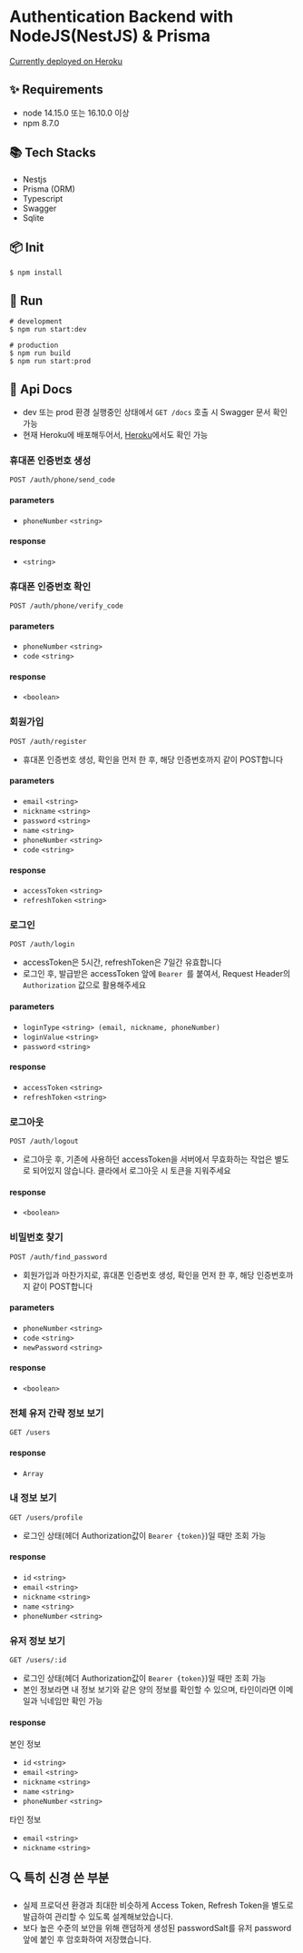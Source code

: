 # Authentication Backend with NodeJS(NestJS) & Prisma
[Currently deployed on Heroku](https://nestjs-prisma-auth-backend.herokuapp.com/docs)

## ✨ Requirements

- node 14.15.0 또는 16.10.0 이상
- npm 8.7.0

## 📚 Tech Stacks

- Nestjs
- Prisma (ORM)
- Typescript
- Swagger
- Sqlite

## 📦 Init

```shell
$ npm install
```

## 🔨 Run

```shell
# development
$ npm run start:dev

# production
$ npm run build
$ npm run start:prod
```

## 📝 Api Docs

- dev 또는 prod 환경 실행중인 상태에서 `GET /docs` 호출 시 Swagger 문서 확인 가능
- 현재 Heroku에 배포해두어서, [Heroku](https://nestjs-prisma-auth-backend.herokuapp.com/docs)에서도 확인 가능

### 휴대폰 인증번호 생성
`POST /auth/phone/send_code`

#### parameters
- `phoneNumber` `<string>`

#### response
- `<string>`

### 휴대폰 인증번호 확인
`POST /auth/phone/verify_code`

#### parameters
- `phoneNumber` `<string>`
- `code` `<string>`

#### response
- `<boolean>`

### 회원가입
`POST /auth/register`
- 휴대폰 인증번호 생성, 확인을 먼저 한 후, 해당 인증번호까지 같이 POST합니다

#### parameters
- `email` `<string>`
- `nickname` `<string>`
- `password` `<string>`
- `name` `<string>`
- `phoneNumber` `<string>`
- `code` `<string>`

#### response
- `accessToken` `<string>`
- `refreshToken` `<string>`

### 로그인
`POST /auth/login`
- accessToken은 5시간, refreshToken은 7일간 유효합니다
- 로그인 후, 발급받은 accessToken 앞에 `Bearer `를 붙여서, Request Header의 `Authorization` 값으로 활용해주세요

#### parameters
- `loginType` `<string> (email, nickname, phoneNumber)`
- `loginValue` `<string>`
- `password` `<string>`

#### response
- `accessToken` `<string>`
- `refreshToken` `<string>`

### 로그아웃
`POST /auth/logout`
- 로그아웃 후, 기존에 사용하던 accessToken을 서버에서 무효화하는 작업은 별도로 되어있지 않습니다. 클라에서 로그아웃 시 토큰을 지워주세요

#### response
- `<boolean>`

### 비밀번호 찾기
`POST /auth/find_password`
- 회원가입과 마찬가지로, 휴대폰 인증번호 생성, 확인을 먼저 한 후, 해당 인증번호까지 같이 POST합니다

#### parameters
- `phoneNumber` `<string>`
- `code` `<string>`
- `newPassword` `<string>`

#### response
- `<boolean>`

### 전체 유저 간략 정보 보기
`GET /users`

#### response
- `Array`

### 내 정보 보기
`GET /users/profile`
- 로그인 상태(헤더 Authorization값이 `Bearer {token}`)일 때만 조회 가능

#### response
- `id` `<string>`
- `email` `<string>`
- `nickname` `<string>`
- `name` `<string>`
- `phoneNumber` `<string>`

### 유저 정보 보기
`GET /users/:id`
- 로그인 상태(헤더 Authorization값이 `Bearer {token}`)일 때만 조회 가능
- 본인 정보라면 내 정보 보기와 같은 양의 정보를 확인할 수 있으며, 타인이라면 이메일과 닉네임만 확인 가능

#### response
본인 정보
- `id` `<string>`
- `email` `<string>`
- `nickname` `<string>`
- `name` `<string>`
- `phoneNumber` `<string>`

타인 정보
- `email` `<string>`
- `nickname` `<string>`

## 🔍 특히 신경 쓴 부분

- 실제 프로덕션 환경과 최대한 비슷하게 Access Token, Refresh Token을 별도로 발급하여 관리할 수 있도록 설계해보았습니다.
- 보다 높은 수준의 보안을 위해 랜덤하게 생성된 passwordSalt를 유저 password 앞에 붙인 후 암호화하여 저장했습니다.